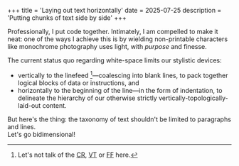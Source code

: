 +++
title = 'Laying out text horizontally'
date = 2025-07-25
description = 'Putting chunks of text side by side'
+++

Professionally, I put code together. Intimately, I am compelled to make it neat:
one of the ways I achieve this is by wielding non-printable characters like
monochrome photography uses light, with *purpose* and finesse.

The current status quo regarding white-space limits our stylistic devices:

- vertically to the linefeed [^esoteric-vertical-whitespace]—coalescing into
  blank lines, to pack together logical blocks of data or instructions, and
- horizontally to the beginning of the line—in the form of
  indentation, to delineate the hierarchy of our otherwise strictly
  vertically-topologically-laid-out content.

But here's the thing: the taxonomy of text shouldn't be limited to paragraphs
and lines.  
Let's go bidimensional!

[^esoteric-vertical-whitespace]: Let's not talk of
the [CR](https://www.compart.com/en/unicode/U+000D),
[VT](https://www.compart.com/en/unicode/U+000B) or
[FF](https://www.compart.com/en/unicode/U+000C) here.
